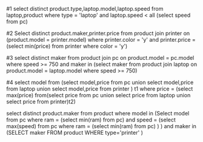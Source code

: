 #1
select distinct product.type,laptop.model,laptop.speed
from laptop,product
where type = 'laptop' and laptop.speed < all (select speed from pc)

#2
Select distinct product.maker,printer.price
from product
join printer 
on (product.model = printer.model)
where printer.color = 'y' and 
printer.price = (select min(price) from printer where color = 'y')

#3
select distinct maker
from product
join pc
on product.model = pc.model
where speed >= 750 and maker in
(select maker from product 
join laptop
on product.model = laptop.model
where speed >= 750)


#4
select model
from (select model,price
from pc
union 
select model,price
from laptop
union 
select model,price
from printer
) t1
where price = (select max(price)
from(select price
from pc
union 
select price
from laptop
union 
select price
from printer)t2)



select distinct product.maker from product
where model in (Select model from pc
where ram = (select min(ram) from pc) and speed = (select max(speed) from pc where ram = (select min(ram) from pc) )
)
and maker in (SELECT maker
FROM product
WHERE type='printer'
)






